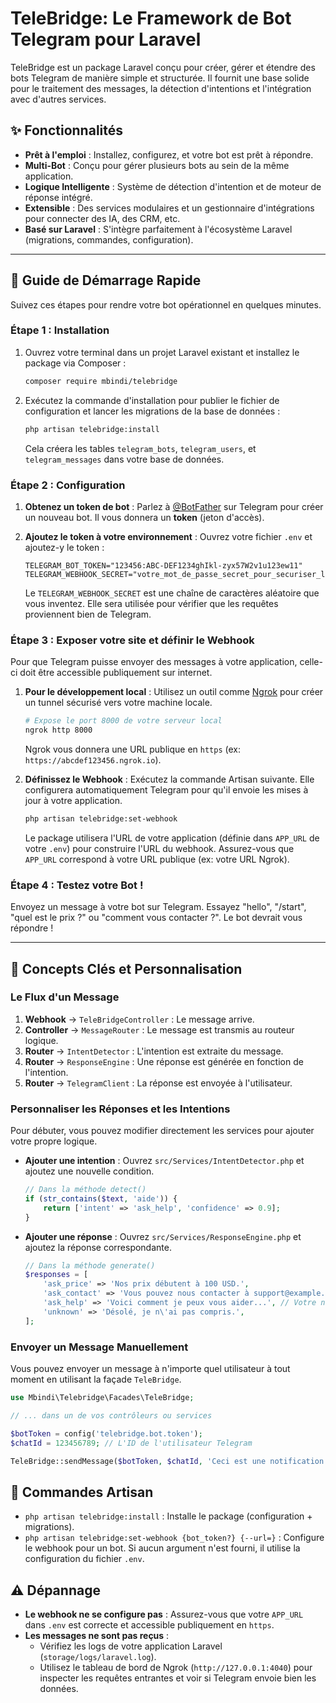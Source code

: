 # TeleBridge: Le Framework de Bot Telegram pour Laravel

TeleBridge est un package Laravel conçu pour créer, gérer et étendre des bots Telegram de manière simple et structurée. Il fournit une base solide pour le traitement des messages, la détection d'intentions et l'intégration avec d'autres services.

## ✨ Fonctionnalités

-   **Prêt à l'emploi** : Installez, configurez, et votre bot est prêt à répondre.
-   **Multi-Bot** : Conçu pour gérer plusieurs bots au sein de la même application.
-   **Logique Intelligente** : Système de détection d'intention et de moteur de réponse intégré.
-   **Extensible** : Des services modulaires et un gestionnaire d'intégrations pour connecter des IA, des CRM, etc.
-   **Basé sur Laravel** : S'intègre parfaitement à l'écosystème Laravel (migrations, commandes, configuration).

---

## 🚀 Guide de Démarrage Rapide

Suivez ces étapes pour rendre votre bot opérationnel en quelques minutes.

### Étape 1 : Installation

1.  Ouvrez votre terminal dans un projet Laravel existant et installez le package via Composer :
    ```bash
    composer require mbindi/telebridge
    ```

2.  Exécutez la commande d'installation pour publier le fichier de configuration et lancer les migrations de la base de données :
    ```bash
    php artisan telebridge:install
    ```
    Cela créera les tables `telegram_bots`, `telegram_users`, et `telegram_messages` dans votre base de données.

### Étape 2 : Configuration

1.  **Obtenez un token de bot** : Parlez à [@BotFather](https://t.me/BotFather) sur Telegram pour créer un nouveau bot. Il vous donnera un **token** (jeton d'accès).

2.  **Ajoutez le token à votre environnement** : Ouvrez votre fichier `.env` et ajoutez-y le token :
    ```env
    TELEGRAM_BOT_TOKEN="123456:ABC-DEF1234ghIkl-zyx57W2v1u123ew11"
    TELEGRAM_WEBHOOK_SECRET="votre_mot_de_passe_secret_pour_securiser_le_webhook"
    ```
    Le `TELEGRAM_WEBHOOK_SECRET` est une chaîne de caractères aléatoire que vous inventez. Elle sera utilisée pour vérifier que les requêtes proviennent bien de Telegram.

### Étape 3 : Exposer votre site et définir le Webhook

Pour que Telegram puisse envoyer des messages à votre application, celle-ci doit être accessible publiquement sur internet.

1.  **Pour le développement local** : Utilisez un outil comme [Ngrok](https://ngrok.com/) pour créer un tunnel sécurisé vers votre machine locale.
    ```bash
    # Expose le port 8000 de votre serveur local
    ngrok http 8000
    ```
    Ngrok vous donnera une URL publique en `https` (ex: `https://abcdef123456.ngrok.io`).

2.  **Définissez le Webhook** : Exécutez la commande Artisan suivante. Elle configurera automatiquement Telegram pour qu'il envoie les mises à jour à votre application.
    ```bash
    php artisan telebridge:set-webhook
    ```
    Le package utilisera l'URL de votre application (définie dans `APP_URL` de votre `.env`) pour construire l'URL du webhook. Assurez-vous que `APP_URL` correspond à votre URL publique (ex: votre URL Ngrok).

### Étape 4 : Testez votre Bot !

Envoyez un message à votre bot sur Telegram. Essayez "hello", "/start", "quel est le prix ?" ou "comment vous contacter ?". Le bot devrait vous répondre !

---

## 🧠 Concepts Clés et Personnalisation

### Le Flux d'un Message

1.  **Webhook** -> `TeleBridgeController` : Le message arrive.
2.  **Controller** -> `MessageRouter` : Le message est transmis au routeur logique.
3.  **Router** -> `IntentDetector` : L'intention est extraite du message.
4.  **Router** -> `ResponseEngine` : Une réponse est générée en fonction de l'intention.
5.  **Router** -> `TelegramClient` : La réponse est envoyée à l'utilisateur.

### Personnaliser les Réponses et les Intentions

Pour débuter, vous pouvez modifier directement les services pour ajouter votre propre logique.

-   **Ajouter une intention** : Ouvrez `src/Services/IntentDetector.php` et ajoutez une nouvelle condition.
    ```php
    // Dans la méthode detect()
    if (str_contains($text, 'aide')) {
        return ['intent' => 'ask_help', 'confidence' => 0.9];
    }
    ```

-   **Ajouter une réponse** : Ouvrez `src/Services/ResponseEngine.php` et ajoutez la réponse correspondante.
    ```php
    // Dans la méthode generate()
    $responses = [
        'ask_price' => 'Nos prix débutent à 100 USD.',
        'ask_contact' => 'Vous pouvez nous contacter à support@example.com.',
        'ask_help' => 'Voici comment je peux vous aider...', // Votre nouvelle réponse
        'unknown' => 'Désolé, je n\'ai pas compris.',
    ];
    ```

### Envoyer un Message Manuellement

Vous pouvez envoyer un message à n'importe quel utilisateur à tout moment en utilisant la façade `TeleBridge`.

```php
use Mbindi\Telebridge\Facades\TeleBridge;

// ... dans un de vos contrôleurs ou services

$botToken = config('telebridge.bot.token');
$chatId = 123456789; // L'ID de l'utilisateur Telegram

TeleBridge::sendMessage($botToken, $chatId, 'Ceci est une notification de votre application !');
```

## 🔧 Commandes Artisan

-   `php artisan telebridge:install` : Installe le package (configuration + migrations).
-   `php artisan telebridge:set-webhook {bot_token?} {--url=}` : Configure le webhook pour un bot. Si aucun argument n'est fourni, il utilise la configuration du fichier `.env`.

## ⚠️ Dépannage

-   **Le webhook ne se configure pas** : Assurez-vous que votre `APP_URL` dans `.env` est correcte et accessible publiquement en `https`.
-   **Les messages ne sont pas reçus** :
    -   Vérifiez les logs de votre application Laravel (`storage/logs/laravel.log`).
    -   Utilisez le tableau de bord de Ngrok (`http://127.0.0.1:4040`) pour inspecter les requêtes entrantes et voir si Telegram envoie bien les données.